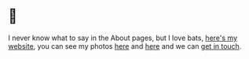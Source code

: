 # :bat:

I never know what to say in the About pages,
but I love bats,
[here's my website](https://omiranda.dev),
you can see my photos [here](https://paliacate.quiroptero.blog) and [here](https://monocromo.quiroptero.blog)
and we can [get in touch](mailto:hola@omiranda.dev).
